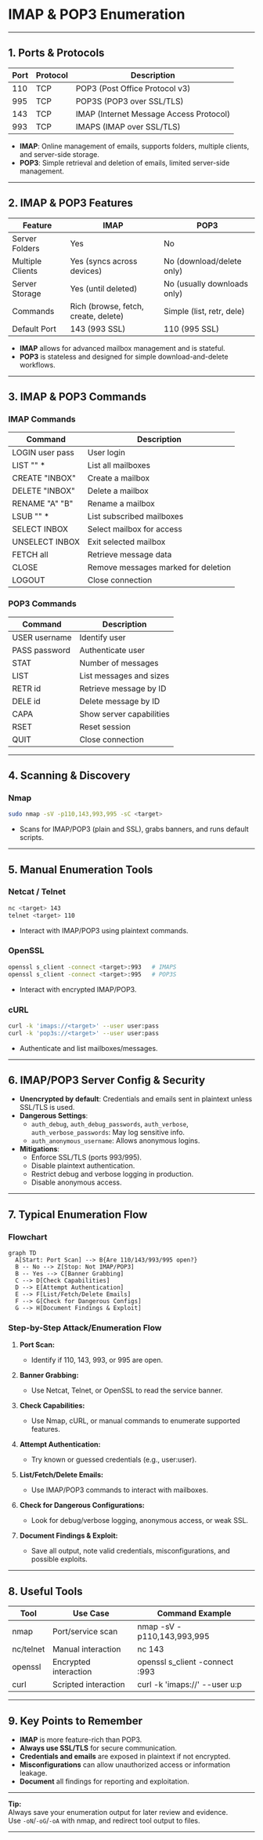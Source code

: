 # IMAP & POP3 Enumeration

---

## 1. Ports & Protocols

| Port | Protocol | Description                                  |
|------|----------|----------------------------------------------|
| 110  | TCP      | POP3 (Post Office Protocol v3)               |
| 995  | TCP      | POP3S (POP3 over SSL/TLS)                    |
| 143  | TCP      | IMAP (Internet Message Access Protocol)      |
| 993  | TCP      | IMAPS (IMAP over SSL/TLS)                    |

- **IMAP**: Online management of emails, supports folders, multiple clients, and server-side storage.
- **POP3**: Simple retrieval and deletion of emails, limited server-side management.

---

## 2. IMAP & POP3 Features

| Feature         | IMAP                                   | POP3                        |
|-----------------|----------------------------------------|-----------------------------|
| Server Folders  | Yes                                    | No                          |
| Multiple Clients| Yes (syncs across devices)             | No (download/delete only)   |
| Server Storage  | Yes (until deleted)                    | No (usually downloads only) |
| Commands        | Rich (browse, fetch, create, delete)   | Simple (list, retr, dele)   |
| Default Port    | 143 (993 SSL)                          | 110 (995 SSL)               |

- **IMAP** allows for advanced mailbox management and is stateful.
- **POP3** is stateless and designed for simple download-and-delete workflows.

---

## 3. IMAP & POP3 Commands

### IMAP Commands

| Command                | Description                                      |
|------------------------|--------------------------------------------------|
| LOGIN user pass        | User login                                       |
| LIST "" *              | List all mailboxes                               |
| CREATE "INBOX"         | Create a mailbox                                 |
| DELETE "INBOX"         | Delete a mailbox                                 |
| RENAME "A" "B"         | Rename a mailbox                                 |
| LSUB "" *              | List subscribed mailboxes                        |
| SELECT INBOX           | Select mailbox for access                        |
| UNSELECT INBOX         | Exit selected mailbox                            |
| FETCH <ID> all         | Retrieve message data                            |
| CLOSE                  | Remove messages marked for deletion              |
| LOGOUT                 | Close connection                                 |

### POP3 Commands

| Command        | Description                                  |
|----------------|----------------------------------------------|
| USER username  | Identify user                                |
| PASS password  | Authenticate user                            |
| STAT           | Number of messages                           |
| LIST           | List messages and sizes                      |
| RETR id        | Retrieve message by ID                       |
| DELE id        | Delete message by ID                         |
| CAPA           | Show server capabilities                     |
| RSET           | Reset session                                |
| QUIT           | Close connection                             |

---

## 4. Scanning & Discovery

### Nmap

```bash
sudo nmap -sV -p110,143,993,995 -sC <target>
```
- Scans for IMAP/POP3 (plain and SSL), grabs banners, and runs default scripts.

---

## 5. Manual Enumeration Tools

### Netcat / Telnet

```bash
nc <target> 143
telnet <target> 110
```
- Interact with IMAP/POP3 using plaintext commands.

### OpenSSL

```bash
openssl s_client -connect <target>:993   # IMAPS
openssl s_client -connect <target>:995   # POP3S
```
- Interact with encrypted IMAP/POP3.

### cURL

```bash
curl -k 'imaps://<target>' --user user:pass
curl -k 'pop3s://<target>' --user user:pass
```
- Authenticate and list mailboxes/messages.

---

## 6. IMAP/POP3 Server Config & Security

- **Unencrypted by default**: Credentials and emails sent in plaintext unless SSL/TLS is used.
- **Dangerous Settings**:
  - `auth_debug`, `auth_debug_passwords`, `auth_verbose`, `auth_verbose_passwords`: May log sensitive info.
  - `auth_anonymous_username`: Allows anonymous logins.
- **Mitigations**:
  - Enforce SSL/TLS (ports 993/995).
  - Disable plaintext authentication.
  - Restrict debug and verbose logging in production.
  - Disable anonymous access.

---

## 7. Typical Enumeration Flow

### Flowchart

```mermaid
graph TD
  A[Start: Port Scan] --> B{Are 110/143/993/995 open?}
  B -- No --> Z[Stop: Not IMAP/POP3]
  B -- Yes --> C[Banner Grabbing]
  C --> D[Check Capabilities]
  D --> E[Attempt Authentication]
  E --> F[List/Fetch/Delete Emails]
  F --> G[Check for Dangerous Configs]
  G --> H[Document Findings & Exploit]
```

### Step-by-Step Attack/Enumeration Flow

1. **Port Scan:**  
   - Identify if 110, 143, 993, or 995 are open.

2. **Banner Grabbing:**  
   - Use Netcat, Telnet, or OpenSSL to read the service banner.

3. **Check Capabilities:**  
   - Use Nmap, cURL, or manual commands to enumerate supported features.

4. **Attempt Authentication:**  
   - Try known or guessed credentials (e.g., user:user).

5. **List/Fetch/Delete Emails:**  
   - Use IMAP/POP3 commands to interact with mailboxes.

6. **Check for Dangerous Configurations:**  
   - Look for debug/verbose logging, anonymous access, or weak SSL.

7. **Document Findings & Exploit:**  
   - Save all output, note valid credentials, misconfigurations, and possible exploits.

---

## 8. Useful Tools

| Tool         | Use Case                | Command Example                        |
|--------------|------------------------|----------------------------------------|
| nmap         | Port/service scan       | nmap -sV -p110,143,993,995 <target>    |
| nc/telnet    | Manual interaction      | nc <target> 143                        |
| openssl      | Encrypted interaction   | openssl s_client -connect <target>:993 |
| curl         | Scripted interaction    | curl -k 'imaps://<target>' --user u:p  |

---

## 9. Key Points to Remember

- **IMAP** is more feature-rich than POP3.
- **Always use SSL/TLS** for secure communication.
- **Credentials and emails** are exposed in plaintext if not encrypted.
- **Misconfigurations** can allow unauthorized access or information leakage.
- **Document** all findings for reporting and exploitation.

---

**Tip:**  
Always save your enumeration output for later review and evidence.  
Use `-oN`/`-oG`/`-oA` with nmap, and redirect tool output to files.

---
